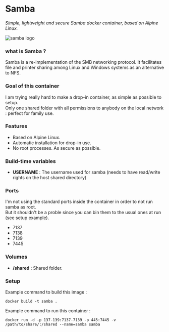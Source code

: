 Samba
=====
*Simple, lightweight and secure Samba docker container, based on Alpine Linux.*

![samba logo](https://upload.wikimedia.org/wikipedia/commons/e/e8/Samba_Logo.png)

### what is Samba ?
Samba is a re-implementation of the SMB networking protocol. It facilitates file and printer sharing among Linux and Windows systems as an alternative to NFS.

### Goal of this container
I am trying really hard to make a drop-in container, as simple as possible to setup.  
Only one shared folder with all permissions to anybody on the local network : perfect for family use.

### Features
- Based on Alpine Linux.
- Automatic installation for drop-in use.
- No root processes. As secure as possible.

### Build-time variables
- **USERNAME** : The username used for samba (needs to have read/write rights on the host shared directory) 

### Ports
I'm not using the standard ports inside the container in order to not run samba as root.  
But it shouldn't be a proble since you can bin them to the usual ones at run (see setup example).  
- 7137 
- 7138 
- 7139 
- 7445

### Volumes
- **/shared** : Shared folder.

### Setup
Example command to build this image :
```
docker build -t samba .
```
Example command to run this container :
```
docker run -d -p 137-139:7137-7139 -p 445:7445 -v /path/to/share/:/shared --name=samba samba
```
